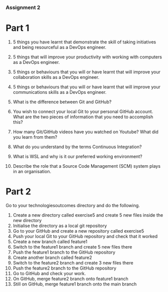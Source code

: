 ### Assignment 2

# Part 1
1) 5 things you have learnt that demonstrate the skill of taking initiatives and being resourceful as a DevOps engineer.

2) 5 things that will improve your productivity with working with computers as a DevOps engineer.

3) 5 things or behaviours that you will or have learnt that will improve your collaboration skills as a DevOps engineer.

4) 5 things or behaviours that you will or have learnt that will improve your communications skills as a DevOps engineer.

5) What is the difference between Git and GitHub?

6) You wish to connect your local Git to your personal GitHub account. What are the two pieces of information
that you need to accomplish this?

7) How many Git/GitHub videos have you watched on Youtube?  What did you learn from them?

8) What do you understand by the terms Continuous Integration?

9) What is WSL and why is it our preferred working environment?

10) Describe the role that a Source Code Management (SCM) system plays in an organisation.

# Part 2

Go to your technologiesoutcomes directory and do the following.
1) Create a new directory called exercise5 and create 5 new files inside the new directory
2) Initialise the directory as a local git repository
3) Go to your GitHub and create a new repository called exercise5
4) Push your local Git to your GitHub repository and check that it worked
5) Create a new branch called feature1
6) Switch to the feature1 branch and create 5 new files there
7) Push the feature1 branch to the GitHub repository
8) Create another branch called feature2
9) Switch to the feature2 branch and create 3 new files there
10) Push the feature2 branch to the GitHub repository
11) Go to GitHub and check your work. 
12) On GitHub, merge feature2 branch onto feature1 branch
13) Still on GitHub, merge feature1 branch onto the main branch

